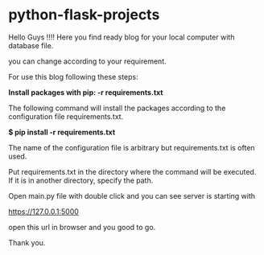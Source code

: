 # python-flask-projects
  
Hello Guys !!!!
Here you find ready blog for your local computer with database file.

you can change according to your requirement.

For use this blog following these steps:

**Install packages with pip: -r requirements.txt**

The following command will install the packages according to the configuration file requirements.txt.

**$ pip install -r requirements.txt**

The name of the configuration file is arbitrary but requirements.txt is often used.

Put requirements.txt in the directory where the command will be executed. If it is in another directory, specify the path.

Open main.py file with double click and you can see server is starting with

https://127.0.0.1:5000

open this url in browser and you good to go.

Thank you.
